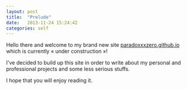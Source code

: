 ```yaml
---
layout: post
title:  "Prelude"
date:   2013-11-24 15:24:42
categories: self
---
```


Hello there and welcome to my brand new site [paradoxxxzero.github.io][site] which is currently « under construction »!

I've decided to build up this site in order to write about my personal and professional projects and some less serious stuffs.

I hope that you will enjoy reading it.

[site]: http://paradoxxxzero.github.io/

